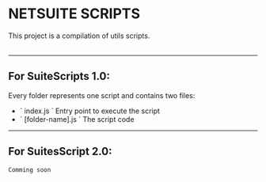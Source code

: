 # NETSUITE SCRIPTS

This project is a compilation of utils scripts.<br /><br />

<hr />

## For SuiteScripts 1.0: <br />

Every folder represents one script and contains two files:
<ul>
<li> ` index.js ` Entry point to execute the script</li>
<li> ` [folder-name].js ` The script code</li>
</ul>

<hr />

## For SuitesScript 2.0: <br />

` Comming soon `